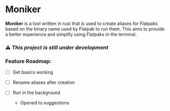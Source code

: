 # Moniker

**Moniker** is a tool written in rust that is used to create aliases for Flatpaks based on the binary name used by 
Flatpak to run them. This aims to provide a better experience and simplify using Flatpaks in the terminal.

### ⚠️ *This project is still under development*

### Feature Roadmap:
- [ ] Get basics working
- [ ] Rename aliases after creation
- [ ] Run in the background

  - Opened to suggestions

